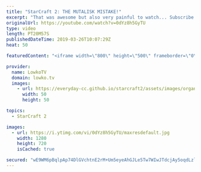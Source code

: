 ```yaml
---
title: "StarCraft 2: THE MUTALISK MISTAKE!"
excerpt: "That was awesome but also very painful to watch... Subscribe for more videos: http://lowko.tv/youtube More StarCraft 2 casts: https://youtu.be/rQMflTegTQ4  A Platinum League match of Zerg vs Protoss. While Mutalisks usually aren't a good choice versus Stargate openers, it worked out really well in this"
originalUrl: https://youtube.com/watch?v=0dYz8h5GyTU
type: video
length: PT20M57S
publishedDateTime: 2019-03-26T10:07:29Z
heat: 50

featuredContent: "<iframe width=\"800\" height=\"500\" frameborder=\"0\" src=\"https://www.youtube.com/embed/0dYz8h5GyTU\" allow=\"accelerometer; autoplay; encrypted-media; gyroscope; picture-in-picture\" allowfullscreen></iframe>"

provider:
  name: LowkoTV
  domain: lowko.tv
  images:
    - url: https://everyday-cc.github.io/starcraft2/assets/images/organizations/lowko.tv-50x50.jpg
      width: 50
      height: 50

topics:
  - StarCraft 2

images:
  - url: https://i.ytimg.com/vi/0dYz8h5GyTU/maxresdefault.jpg
    width: 1280
    height: 720
    isCached: true

secured: "wE9WM6pBqlpAp74DlGVchtnE2rM+Um5eyeAhGJLe5Tw7WIwJTdcjAy5oqdLzlOpn21MG3Lhm0YxOnsTUp+97ubJ/5sIV9yv3//agMKZKd2pwdTxPInu8rcMNt5gwA0Osn1YNtiUNxKVTvKYcEea6Ldm23evUElsIAh6GStFgDEs+XNCuyAC8i2jK1kSwAAD4yoEe1bobYfYRcun/dZBxrh851kxHR824LJNL94xYLvPWmBgQ84f9vb0wscZVUFd7sZhJC+v7JVf4hREk2DhXujTpKxrCZxLZOn2PIdB7I+KCoH+X4e8Q0So5793oijGZzy+5m+7sU8gA/UsuNMOlDkYE3Ni/nhQM4Qk7zuH/QDfPRCd62ugdW+Ov0nyRndlkR64NlcdpgxX9UN2eiul7ku0orc4Rj3OSDZUsInuzez0=;/lynnvWMc+ENB8uyRCY3lA=="
---
```



